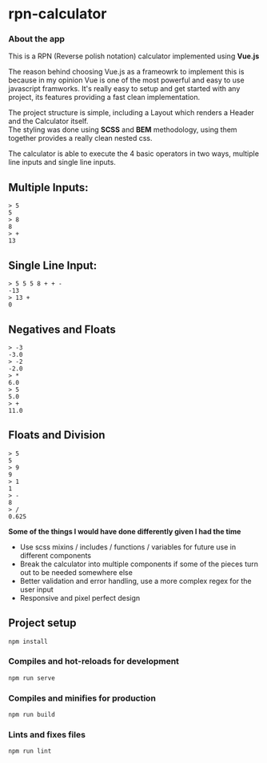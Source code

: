 # rpn-calculator

### About the app
This is a RPN (Reverse polish notation) calculator implemented using **Vue.js** <br>

The reason behind choosing Vue.js as a frameowrk to implement this is because in my opinion Vue is one of the most powerful and easy to use javascript framworks. It's really easy to setup and get started with any project, its features providing a fast clean implementation.

The project structure is simple, including a Layout which renders a Header and the Calculator itself. <br>
The styling was done using **SCSS** and **BEM** methodology, using them together provides a really clean nested css.

The calculator is able to execute the 4 basic operators in two ways, multiple line inputs and single line inputs. <br>

## Multiple Inputs:
```
> 5 
5
> 8
8
> +
13
```

## Single Line Input:
```
> 5 5 5 8 + + -
-13
> 13 +
0
```

## Negatives and Floats
```
> -3
-3.0
> -2
-2.0
> *
6.0
> 5
5.0
> +
11.0
```

## Floats and Division
```
> 5
5
> 9
9
> 1
1
> -
8
> /
0.625
```

**Some of the things I would have done differently given I had the time**
  * Use scss mixins / includes / functions / variables for future use in different components
  * Break the calculator into multiple components if some of the pieces turn out to be needed somewhere else
  * Better validation and error handling, use a more complex regex for the user input
  * Responsive and pixel perfect design


## Project setup
```
npm install
```

### Compiles and hot-reloads for development
```
npm run serve
```

### Compiles and minifies for production
```
npm run build
```

### Lints and fixes files
```
npm run lint
```
